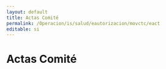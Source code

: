 ```yaml
---
layout: default
title: Actas Comité
permalink: /Operacion/is/salud/eautorizacion/movctc/eact
editable: si
---
```


# Actas Comité



